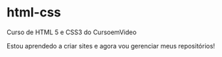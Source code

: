 # html-css
 Curso de HTML 5 e CSS3 do CursoemVideo

Estou aprendedo a criar sites e agora vou gerenciar meus repositórios!